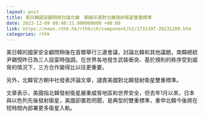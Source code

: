 ```yaml
---
layout: post
title: 美日韓國安顧問將討論北韓　朝媒斥美對北韓發射衛星雙重標準
date: 2023-12-09 08:48:11.000000000 +08:00
link: https://news.rthk.hk/rthk/ch/component/k2/1731397-20231209.htm
categories: rthk
---
```


美日韓的國家安全顧問稍後在首爾舉行三邊會議，討論北韓和其他議題，南韓總統尹錫悅昨日為三人設宴時強調，在世界各地發生武裝衝突、基於規則的秩序受到威脅的情況下，三方合作變得比以往更重要。

另外，北韓官方朝中社發表評論文章，譴責美國對北韓發射衛星雙重標準。

文章表示，美國指北韓發射衛星嚴重威脅地區和世界安全，但去年1月以來，日本與以色列先後發射衛星，美國卻置若罔聞，是典型的雙重標準，重申北韓今後將在短時間內部署更多衛星入軌。
